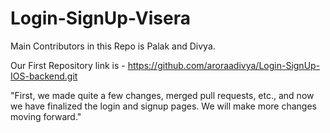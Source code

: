 # Login-SignUp-Visera

Main Contributors in this Repo is Palak and Divya.

 Our First Repository link is - https://github.com/aroraadivya/Login-SignUp-IOS-backend.git

 "First, we made quite a few changes, merged pull requests, etc., and now we have finalized the login and signup pages. We will make more changes moving forward."
